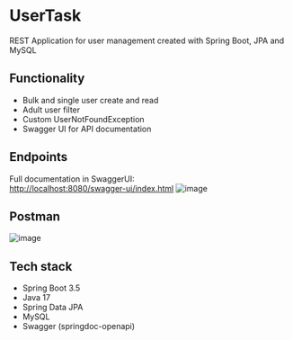 # UserTask
REST Application for user management created with Spring Boot, JPA and MySQL

## Functionality

- Bulk and single user create and read
- Adult user filter
- Custom UserNotFoundException
- Swagger UI for API documentation

## Endpoints

Full documentation in SwaggerUI:  
[http://localhost:8080/swagger-ui/index.html](http://localhost:8080/swagger-ui/index.html)
![image](https://github.com/user-attachments/assets/a0527664-0cee-4507-b0fa-c73fa6b87ea7)

## Postman
![image](https://github.com/user-attachments/assets/0036fa7d-1e69-4b87-8079-d0fb04c3ea4b)


## Tech stack

- Spring Boot 3.5
- Java 17
- Spring Data JPA
- MySQL
- Swagger (springdoc-openapi)

